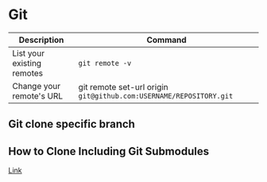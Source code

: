 # Git

 Description | Command
------------|-----
 List your existing remotes |  `git remote -v`
 Change your remote's URL | git remote set-url origin `git@github.com:USERNAME/REPOSITORY.git`


## Git clone specific branch

## How to Clone Including Git Submodules

[Link](https://www.w3docs.com/snippets/git/how-to-clone-including-submodules.html)